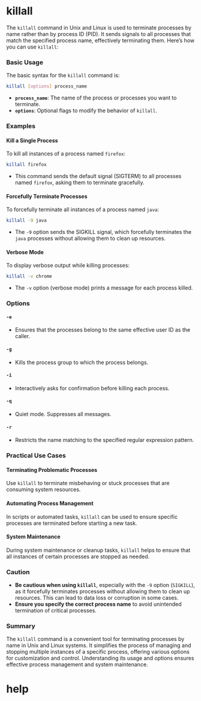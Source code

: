 # killall

The `killall` command in Unix and Linux is used to terminate processes by name rather than by process ID (PID). It sends signals to all processes that match the specified process name, effectively terminating them. Here’s how you can use `killall`:

### Basic Usage

The basic syntax for the `killall` command is:

```sh
killall [options] process_name
```

- **`process_name`**: The name of the process or processes you want to terminate.
- **`options`**: Optional flags to modify the behavior of `killall`.

### Examples

#### Kill a Single Process

To kill all instances of a process named `firefox`:

```sh
killall firefox
```

- This command sends the default signal (SIGTERM) to all processes named `firefox`, asking them to terminate gracefully.

#### Forcefully Terminate Processes

To forcefully terminate all instances of a process named `java`:

```sh
killall -9 java
```

- The `-9` option sends the SIGKILL signal, which forcefully terminates the `java` processes without allowing them to clean up resources.

#### Verbose Mode

To display verbose output while killing processes:

```sh
killall -v chrome
```

- The `-v` option (verbose mode) prints a message for each process killed.

### Options

#### `-e`

- Ensures that the processes belong to the same effective user ID as the caller.

#### `-g`

- Kills the process group to which the process belongs.

#### `-i`

- Interactively asks for confirmation before killing each process.

#### `-q`

- Quiet mode. Suppresses all messages.

#### `-r`

- Restricts the name matching to the specified regular expression pattern.

### Practical Use Cases

#### Terminating Problematic Processes

Use `killall` to terminate misbehaving or stuck processes that are consuming system resources.

#### Automating Process Management

In scripts or automated tasks, `killall` can be used to ensure specific processes are terminated before starting a new task.

#### System Maintenance

During system maintenance or cleanup tasks, `killall` helps to ensure that all instances of certain processes are stopped as needed.

### Caution

- **Be cautious when using `killall`**, especially with the `-9` option (`SIGKILL`), as it forcefully terminates processes without allowing them to clean up resources. This can lead to data loss or corruption in some cases.
- **Ensure you specify the correct process name** to avoid unintended termination of critical processes.

### Summary

The `killall` command is a convenient tool for terminating processes by name in Unix and Linux systems. It simplifies the process of managing and stopping multiple instances of a specific process, offering various options for customization and control. Understanding its usage and options ensures effective process management and system maintenance.

# help 

```

```

